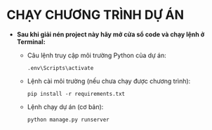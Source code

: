 # CHẠY CHƯƠNG TRÌNH DỰ ÁN

* **Sau khi giải nén project này hãy mở cửa sổ code và chạy lệnh ở Terminal:**

    - Câu lệnh truy cập môi trường Python của dự án:

        `.env\Scripts\activate`

    - Lệnh cài môi trường (nếu chưa chạy được chương trình):

        `pip install -r requirements.txt`

    - Lệnh chạy dự án (cơ bản):

        `python manage.py runserver`